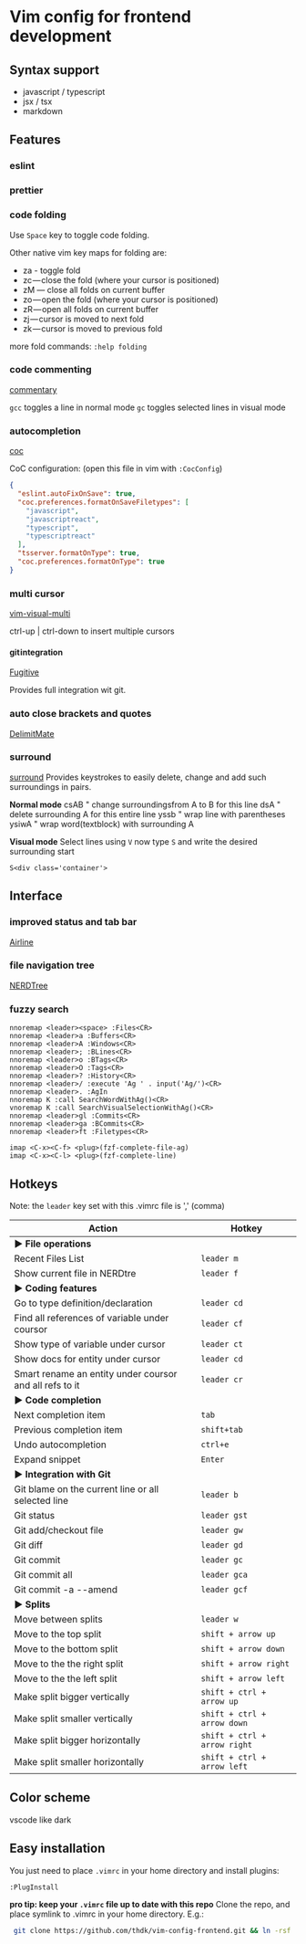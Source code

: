 # Vim config for frontend development

## Syntax support

* javascript / typescript
* jsx / tsx
* markdown

## Features

### eslint

### prettier

### code folding

Use `Space` key to toggle code folding.

Other native vim key maps for folding are:

* za - toggle fold
* zc — close the fold (where your cursor is positioned)
* zM — close all folds on current buffer
* zo — open the fold (where your cursor is positioned)
* zR — open all folds on current buffer
* zj — cursor is moved to next fold
* zk — cursor is moved to previous fold

more fold commands: `:help folding`

### code commenting

[commentary](https://github.com/tpope/vim-commentary)

`gcc` toggles a line in normal mode
`gc` toggles selected lines in visual mode

### autocompletion

[coc](https://github.com/neoclide/coc.nvim)

CoC configuration: (open this file in vim with `:CocConfig`)

```json
{
  "eslint.autoFixOnSave": true,
  "coc.preferences.formatOnSaveFiletypes": [
    "javascript",
    "javascriptreact",
    "typescript",
    "typescriptreact"
  ],
  "tsserver.formatOnType": true,
  "coc.preferences.formatOnType": true
}
```

### multi cursor

[vim-visual-multi](https://github.com/mg979/vim-visual-multi)

ctrl-up | ctrl-down to insert multiple cursors

#### git integration

[Fugitive](https://github.com/tpope/vim-fugitive)


Provides full integration wit git.

### auto close brackets and quotes

[DelimitMate](https://github.com/Raimondi/delimitMate)

### surround

[surround](https://github.com/tpope/vim-surround)
Provides keystrokes to easily delete, change and add such surroundings in pairs.

__Normal mode__
csAB  " change surroundingsfrom A to B for this line
dsA   " delete surrounding A for this entire line
yssb  " wrap line with parentheses
ysiwA " wrap word(textblock) with surrounding A

__Visual mode__
Select lines using `V` now type `S` and write the desired surrounding start

`S<div class='container'>`

## Interface

### improved status and tab bar

[Airline](https://github.com/bling/vim-airline)

### file navigation tree

[NERDTree](https://github.com/preservim/nerdtree)

### fuzzy search

```shell
nnoremap <leader><space> :Files<CR>
nnoremap <leader>a :Buffers<CR>
nnoremap <leader>A :Windows<CR>
nnoremap <leader>; :BLines<CR>
nnoremap <leader>o :BTags<CR>
nnoremap <leader>O :Tags<CR>
nnoremap <leader>? :History<CR>
nnoremap <leader>/ :execute 'Ag ' . input('Ag/')<CR>
nnoremap <leader>. :AgIn
nnoremap K :call SearchWordWithAg()<CR>
vnoremap K :call SearchVisualSelectionWithAg()<CR>
nnoremap <leader>gl :Commits<CR>
nnoremap <leader>ga :BCommits<CR>
nnoremap <leader>ft :Filetypes<CR>

imap <C-x><C-f> <plug>(fzf-complete-file-ag)
imap <C-x><C-l> <plug>(fzf-complete-line)
```

## Hotkeys

Note: the `leader` key set with this .vimrc file is ',' (comma)

Action | Hotkey
--------------------------------------------------------- | -----------------
**▶ File operations**                                     |
Recent Files List                                         | `leader m`
Show current file in NERDtre                              | `leader f`
**▶ Coding features**                                     |
Go to type definition/declaration                         | `leader cd`
Find all references of variable under coursor             | `leader cf`
Show type of variable under cursor                        | `leader ct`
Show docs for entity under cursor                         | `leader cd`
Smart rename an entity under coursor and all refs to it   | `leader cr`
**▶ Code completion**                                     |
Next completion item                                      | `tab`
Previous completion item                                  | `shift+tab`
Undo autocompletion                                       | `ctrl+e`
Expand snippet                                            | `Enter`
**▶ Integration with Git**                                |
Git blame on the current line or all selected line        | `leader b`
Git status                                                | `leader gst`
Git add/checkout file                                     | `leader gw`
Git diff                                                  | `leader gd`
Git commit                                                | `leader gc`
Git commit all                                            | `leader gca`
Git commit -a --amend                                     | `leader gcf`
**▶ Splits**                                              |
Move between splits                                       | `leader w`
Move to the top split                                     | `shift + arrow up`
Move to the bottom split                                  | `shift + arrow down`
Move to the the right split                               | `shift + arrow right`
Move to the the left split                                | `shift + arrow left`
Make split bigger vertically                              | `shift + ctrl + arrow up`
Make split smaller vertically                             | `shift + ctrl + arrow down`
Make split bigger horizontally                            | `shift + ctrl + arrow right`
Make split smaller horizontally                           | `shift + ctrl + arrow left`

## Color scheme

vscode like dark

## Easy installation

You just need to place `.vimrc` in your home directory and install plugins:

```
:PlugInstall
```

**pro tip: keep your `.vimrc` file up to date with this repo**
Clone the repo, and place symlink to .vimrc in your home directory. E.g.:

```bash
 git clone https://github.com/thdk/vim-config-frontend.git && ln -rsf ./vim-config-frontend/.vimrc ~/.vimrc
```

